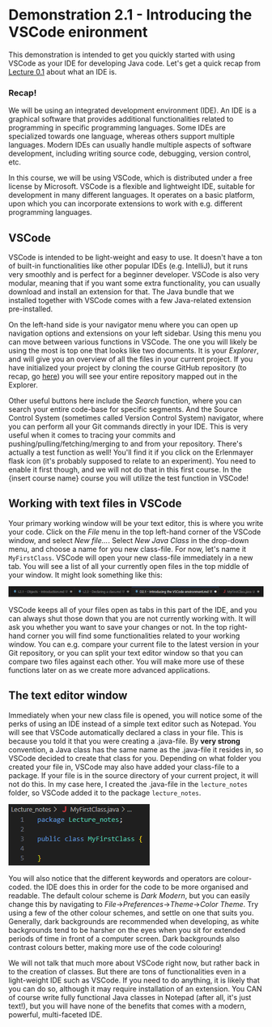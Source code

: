 # Demonstration 2.1 - Introducing the VSCode enironment
This demonstration is intended to get you quickly started with using VSCode as your IDE for developing Java code. Let's get a quick recap from <a href="Lecture_notes\L0.1 - Setting up the environment.md">Lecture 0.1</a> about what an IDE is. 

### Recap!
We will be using an integrated development environment (IDE). An IDE is a graphical software that provides additional functionalities related to programming in specific programming languages. Some IDEs are specialized towards one language, whereas others support multiple languages. Modern IDEs can usually handle multiple aspects of software development, including writing source code, debugging, version control, etc.<br>

In this course, we will be using VSCode, which is distributed under a free license by Microsoft. VSCode is a flexible and lightweight IDE, suitable for development in many different languages. It operates on a basic platform, upon which you can incorporate extensions to work with e.g. different programming languages.

## VSCode
VSCode is intended to be light-weight and easy to use. It doesn't have a ton of built-in functionalities like other popular IDEs (e.g. IntelliJ), but it runs very smoothly and is perfect for a beginner developer. VSCode is also very modular, meaning that if you want some extra functionality, you can usually download and install an extension for that. The Java bundle that we installed together with VSCode comes with a few Java-related extension pre-installed.

On the left-hand side is your navigator menu where you can open up navigation options and extensions on your left sidebar. Using this menu you can move between various functions in VSCode. The one you will likely be using the most is top one that looks like two documents. It is your <i>Explorer</i>, and will give you an overview of all the files in your current project. If you have initialized your project by cloning the course GitHub repository (to recap, go <a href="Lecture_notes\D1.1 - Introducing Git and GitHub.md">here</a>) you will see your entire repository mapped out in the Explorer.

Other useful buttons here include the <i>Search</i> function, where you can search your entire code-base for specific segments. And the Source Control System (sometimes called Version Control System) navigator, where you can perform all your Git commands directly in your IDE. This is very useful when it comes to tracing your commits and pushing/pulling/fetching/merging to and from your repository. There's actually a test function as well! You'll find it if you click on the Erlenmayer flask icon (it's probably supposed to relate to an experiment). You need to enable it first though, and we will not do that in this first course. In the {insert course name} course you will utilize the test function in VSCode!

## Working with text files in VSCode
Your primary working window will be your text editor, this is where you write your code. Click on the <i>File</i> menu in the top left-hand corner of the VSCode window, and select <i>New file...</i>. Select <i>New Java Class</i> in the drop-down menu, and choose a name for you new class-file. For now, let's name it `MyFirstClass`. VSCode will open your new class-file immediately in a new tab. You will see a list of all your currently open files in the top middle of your window. It might look something like this:

![tabs](/assets/demo_2/tabs.PNG)

VSCode keeps all of your files open as tabs in this part of the IDE, and you can always shut those down that you are not currently working with. It will ask you whether you want to save your changes or not. In the top right-hand corner you will find some functionalities related to your working window. You can e.g. compare your current file to the latest version in your Git repository, or you can split your text editor window so that you can compare two files against each other. You will make more use of these functions later on as we create more advanced applications.

## The text editor window
Immediately when your new class file is opened, you will notice some of the perks of using an IDE instead of a simple text editor such as Notepad. You will see that VSCode automatically declared a class in your file. This is because you told it that you were creating a .java-file. By <b>very strong</b> convention, a Java class has the same name as the .java-file it resides in, so VSCode decided to create that class for you. Depending on what folder you created your file in, VSCode may also have added your class-file to a package. If your file is in the source directory of your current project, it will not do this. In my case here, I created the .java-file in the `lecture_notes` folder, so VSCode added it to the package `lecture_notes`.

![MyFirstClass](/assets/demo_2/MyFirstClass.PNG)

You will also notice that the different keywords and operators are colour-coded. the IDE does this in order for the code to be more organised and readable. The default colour scheme is <i>Dark Modern</i>, but you can easily change this by navigating to <i>File</i>-><i>Preferences</i>-><i>Theme</i>-><i>Color Theme</i>. Try using a few of the other colour schemes, and settle on one that suits you. Generally, dark backgrounds are recommended when developing, as white backgrounds tend to be harsher on the eyes when you sit for extended periods of time in front of a computer screen. Dark backgrounds also contrast colours better, making more use of the code colouring!

We will not talk that much more about VSCode right now, but rather back in to the creation of classes. But there are tons of functionalities even in a light-weight IDE such as VSCode. If you need to do anything, it is likely that you can do so, although it may require installation of an extension. You CAN of course write fully functional Java classes in Notepad (after all, it's just text!), but you will have none of the benefits that comes with a modern, powerful, multi-faceted IDE.